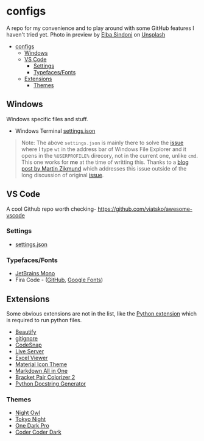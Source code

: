 # configs
A repo for my convenience and to play around with some GitHub features I haven't tried yet.
Photo in preview by [Elba Sindoni](https://unsplash.com/@helloelba?utm_source=unsplash&utm_medium=referral&utm_content=creditCopyText) on [Unsplash](https://unsplash.com/images/stock/public-domain?utm_source=unsplash&utm_medium=referral&utm_content=creditCopyText)

- [configs](#configs)
  - [Windows](#windows)
  - [VS Code](#vs-code)
    - [Settings](#settings)
    - [Typefaces/Fonts](#typefacesfonts)
  - [Extensions](#extensions)
    - [Themes](#themes)

## Windows
Windows specific files and stuff.

- Windows Terminal [settings.json](https://github.com/ATOMICMAN007/configs/blob/main/windows/settings.json)
> Note:
> The above `settings.json` is mainly there to solve the [issue](https://github.com/microsoft/terminal/issues/620) where I type `wt` in the address bar of Windows File Explorer and it opens in the `%USERPROFILE%` direcory, not in the current one, unlike `cmd`. This one works for **me** at the time of writting this. Thanks to a [blog post by Martin Zikmund](https://blog.mzikmund.com/2020/01/tip-launch-windows-terminal-quickly-from-file-explorer/) which addresses this issue outside of the long discussion of original [issue](https://github.com/microsoft/terminal/issues/620).

## VS Code
A cool Github repo worth checking-
<https://github.com/viatsko/awesome-vscode>

### Settings
- [settings.json](https://github.com/ATOMICMAN007/configs/blob/main/.vscode/settings.json)

### Typefaces/Fonts
- [JetBrains Mono](https://www.jetbrains.com/lp/mono/)
- Fira Code - ([GitHub](https://github.com/tonsky/FiraCode), [Google Fonts](https://fonts.google.com/specimen/Fira+Code))

## Extensions
Some obvious extensions are not in the list, like the [Python extension](https://marketplace.visualstudio.com/items?itemName=ms-python.python) which is required to run python files.

- [Beautify](https://marketplace.visualstudio.com/items?itemName=HookyQR.beautify)
- [gitignore](https://marketplace.visualstudio.com/items?itemName=codezombiech.gitignore)
- [CodeSnap](https://marketplace.visualstudio.com/items?itemName=adpyke.codesnap)
- [Live Server](https://marketplace.visualstudio.com/items?itemName=ritwickdey.LiveServer)
- [Excel Viewer](https://marketplace.visualstudio.com/items?itemName=GrapeCity.gc-excelviewer)
- [Material Icon Theme](https://marketplace.visualstudio.com/items?itemName=PKief.material-icon-theme)
- [Markdown All in  One](https://marketplace.visualstudio.com/items?itemName=yzhang.markdown-all-in-one)
- [Bracket Pair Colorizer 2](https://marketplace.visualstudio.com/items?itemName=CoenraadS.bracket-pair-colorizer-2)
- [Python Docstring Generator](https://marketplace.visualstudio.com/items?itemName=njpwerner.autodocstring)

### Themes
- [Night Owl](https://marketplace.visualstudio.com/items?itemName=sdras.night-owl)
- [Tokyo Night](https://marketplace.visualstudio.com/items?itemName=enkia.tokyo-night)
- [One Dark Pro](https://marketplace.visualstudio.com/items?itemName=zhuangtongfa.Material-theme)
- [Coder Coder Dark](https://marketplace.visualstudio.com/items?itemName=CoderCoder.codercoder-dark-theme)
